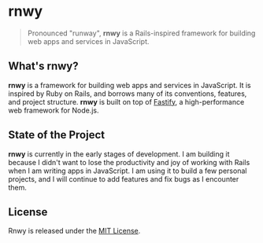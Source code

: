 # rnwy

> Pronounced "runway", **rnwy** is a Rails-inspired framework for building web apps and services in JavaScript.

## What's rnwy?

**rnwy** is a framework for building web apps and services in JavaScript. It is inspired by Ruby on Rails, and borrows many of its conventions, features, and project structure. **rnwy** is built on top of [Fastify](https://www.fastify.io/), a high-performance web framework for Node.js.

## State of the Project

**rnwy** is currently in the early stages of development. I am building it because I didn't want to lose the productivity and joy of working with Rails when I am writing apps in JavaScript. I am using it to build a few personal projects, and I will continue to add features and fix bugs as I encounter them.

## License

Rnwy is released under the [MIT License](http://www.opensource.org/licenses/MIT).
